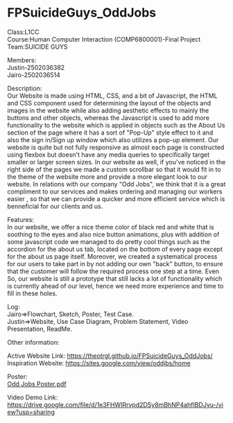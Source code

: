 # FPSuicideGuys_OddJobs
Class:L1CC<br>
Course:Human Computer Interaction (COMP6800001)-Final Project<br>
Team:SUICIDE GUYS


Members:<br>
Justin-2502036382<br>
Jairo-2502036514


Description:<br>
Our Website is made using HTML, CSS, and a bit of Javascript, the HTML and CSS component used for determining the layout of the objects and images in the website while also adding aesthetic effects to mainly the buttons and other objects, whereas the Javascript is used to add more functionality to the website which is applied in objects such as the About Us section of the page where it has a sort of "Pop-Up" style effect to it and also the sign in/Sign up window which also utilizes a pop-up element. Our website is quite but not fully responsive as almost each page is constructed using flexbox but doesn't have any media queries to specifically target smaller or larger screen sizes. In our website as well, if you've noticed in the right side of the pages we made a custom scrollbar so that it would fit in to the theme of the website more and provide a more elegant look to our website. In relations with our company "Odd Jobs", we think that it is a great compliment to our services and makes ordering and managing our workers easier , so that we can provide a quicker and more efficient service which is benneficial for our clients and us.

Features:<br>
In our website, we offer a nice theme color of black red and white that is soothing to the eyes and also nice button animations, plus with addition of some javascript code we managed to do pretty cool things such as the accordion for the about us tab, located on the bottom of every page except for the about us page itself. Moreover, we created a systematical process for our users to take part in by not adding our own "back" button, to ensure that the customer will follow the required process one step at a time. Even So, our website is still a prototype that still lacks a lot of functionality which is currently ahead of our level, hence we need more experience and time to fill in these holes.

Log:<br>
Jairo=>Flowchart, Sketch, Poster, Test Case.<br>
Justin=>Website, Use Case Diagram, Problem Statement, Video Presentation, ReadMe.

Other information:


Active Website Link: https://theotrgl.github.io/FPSuicideGuys_OddJobs/ <br>
Inspiration Website: https://sites.google.com/view/oddjbs/home

Poster:<br>
[Odd Jobs Poster.pdf](https://github.com/Theotrgl/FPSuicideGuys_OddJobs/files/7882181/Odd.Jobs.Poster.pdf)

Video Demo Link:<br>
https://drive.google.com/file/d/1e3FHWIRrvpd2DSy8mBhNP4ahfIBDJyu-/view?usp=sharing





